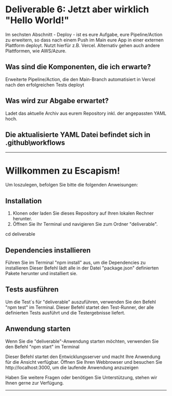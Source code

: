 # Deliverable 6: Jetzt aber wirklich "Hello World!"

Im sechsten Abschnitt - Deploy - ist es eure Aufgabe, eure Pipeline/Action zu erweitern, so dass nach einem Push im Main eure App in einer externen Plattform deployt. Nutzt hierfür z.B. Vercel. Alternativ gehen auch andere Plattformen, wie AWS/Azure.

## Was sind die Komponenten, die ich erwarte?

Erweiterte Pipeline/Action, die den Main-Branch automatisiert in Vercel nach den erfolgreichen Tests deployt

## Was wird zur Abgabe erwartet?

Ladet das aktuelle Archiv aus eurem Repository inkl. der angepassten YAML hoch.

## Die aktualisierte YAML Datei befindet sich in .github\workflows

---
# Willkommen zu Escapism!

Um loszulegen, befolgen Sie bitte die folgenden Anweisungen:

## Installation

1. Klonen oder laden Sie dieses Repository auf Ihren lokalen Rechner herunter.
2. Öffnen Sie Ihr Terminal und navigieren Sie zum Ordner "deliverable".

cd deliverable

## Dependencies installieren

Führen Sie im Terminal "npm install" aus, um die Dependencies zu installieren
Dieser Befehl lädt alle in der Datei "package.json" definierten Pakete herunter und installiert sie.

## Tests ausführen

Um die Test´s für "deliverable" auszuführen, verwenden Sie den Befehl "npm test" im Terminal.
Dieser Befehl startet den Test-Runner, der alle definierten Tests ausführt und die Testergebnisse liefert.

## Anwendung starten

Wenn Sie die "deliverable"-Anwendung starten möchten, verwenden Sie den Befehl "npm start" im Terminal

Dieser Befehl startet den Entwicklungsserver und macht Ihre Anwendung für die Ansicht verfügbar.
Öffnen Sie Ihren Webbrowser und besuchen Sie http://localhost:3000, um die laufende Anwendung anzuzeigen

Haben Sie weitere Fragen oder benötigen Sie Unterstützung, stehen wir Ihnen gerne zur Verfügung.

---
